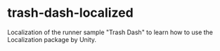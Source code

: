 # trash-dash-localized
Localization of the runner sample "Trash Dash" to learn how to use the Localization package by Unity.
